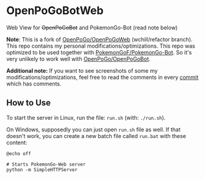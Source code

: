 # OpenPoGoBotWeb
Web View for ~~OpenPoGoBot~~ and PokemonGo-Bot (read note below)

**Note**: This is a fork of [OpenPoGo/OpenPoGoWeb](https://github.com/OpenPoGo/OpenPoGoWeb/) (wchill/refactor branch). This repo contains my personal modifications/optimizations. This repo was optimized to be used together with [PokemonGoF/PokemonGo-Bot](https://github.com/PokemonGoF/PokemonGo-Bot/). So it's very unlikely to work well with [OpenPoGo/OpenPoGoBot](https://github.com/OpenPoGo/OpenPoGoBot).

**Additional note:** If you want to see screenshots of some my modifications/optimizations, feel free to read the comments in every [commit](https://github.com/BobbyWibowo/OpenPoGoWeb/commits/wchill/refactor) which has comments.

## How to Use
To start the server in Linux, run the file: `run.sh` (with: `./run.sh`).

On Windows, supposedly you can just open `run.sh` file as well. If that doesn't work, you can create a new batch file called `run.bat` with these content:
```
@echo off

# Starts PokemonGo-Web server
python -m SimpleHTTPServer
```
